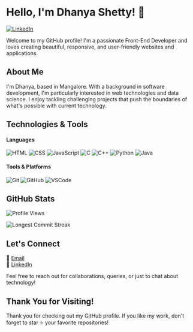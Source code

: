 <!-- Header -->
# Hello, I'm Dhanya Shetty! 👋

[![LinkedIn](https://img.shields.io/badge/-LinkedIn-blue?style=flat-square&logo=linkedin&logoColor=white)](https://linkedin.com/in/dhanyashetty212)

Welcome to my GitHub profile! I'm a passionate Front-End Developer and loves creating beautiful, responsive, and user-friendly websites and applications.

<!-- About Me -->
## About Me

I'm Dhanya, based in Mangalore. With a background in software development, I'm particularly interested in web technologies and data science. I enjoy tackling challenging projects that push the boundaries of what's possible with current technology.

<!-- Technologies -->
## Technologies & Tools

#### Languages
![HTML](https://img.shields.io/badge/-HTML-E34F26?style=flat-square&logo=html5&logoColor=white)
![CSS](https://img.shields.io/badge/-CSS-1572B6?style=flat-square&logo=css3&logoColor=white)
![JavaScript](https://img.shields.io/badge/-JavaScript-F7DF1E?style=flat-square&logo=javascript&logoColor=black)
![C](https://img.shields.io/badge/-C-A8B9CC?style=flat-square&logo=c&logoColor=white)
![C++](https://img.shields.io/badge/-C++-00599C?style=flat-square&logo=c%2B%2B&logoColor=white)
![Python](https://img.shields.io/badge/-Python-3776AB?style=flat-square&logo=python&logoColor=white)
![Java](https://img.shields.io/badge/-Java-007396?style=flat-square&logo=java&logoColor=white)

#### Tools & Platforms
![Git](https://img.shields.io/badge/-Git-F05032?style=flat-square&logo=git&logoColor=white)
![GitHub](https://img.shields.io/badge/-GitHub-181717?style=flat-square&logo=github&logoColor=white)
![VSCode](https://img.shields.io/badge/-VSCode-007ACC?style=flat-square&logo=visual-studio-code&logoColor=white)

<!-- GitHub Stats -->
## GitHub Stats

![Profile Views](https://komarev.com/ghpvc/?username=Dhanya212)

![Longest Commit Streak](https://github-readme-streak-stats.herokuapp.com/?user=Dhanya212&theme=default)

<!-- Contact Me -->
## Let's Connect

📧 [Email](mailto:dhanyashetty212@gmail.com)  
🔗 [LinkedIn](https://linkedin.com/in/dhanyashetty212)  

Feel free to reach out for collaborations, queries, or just to chat about technology!

<!-- Footer -->
## Thank You for Visiting!

Thank you for checking out my GitHub profile. If you like my work, don't forget to star ⭐️ your favorite repositories!
